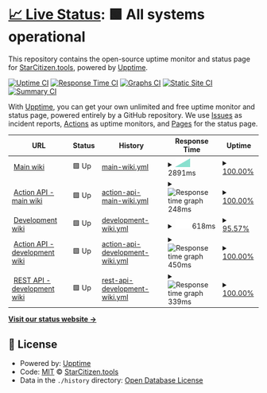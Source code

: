 # [📈 Live Status](https://StarCitizenTools.github.io/upptime): <!--live status--> **🟩 All systems operational**

This repository contains the open-source uptime monitor and status page for [StarCitizen.tools](https://starcitizen.tools), powered by [Upptime](https://github.com/upptime/upptime).

[![Uptime CI](https://github.com/StarCitizenTools/upptime/workflows/Uptime%20CI/badge.svg)](https://github.com/upptime/upptime/actions?query=workflow%3A%22Uptime+CI%22)
[![Response Time CI](https://github.com/StarCitizenTools/upptime/workflows/Response%20Time%20CI/badge.svg)](https://github.com/upptime/upptime/actions?query=workflow%3A%22Response+Time+CI%22)
[![Graphs CI](https://github.com/StarCitizenTools/upptime/workflows/Graphs%20CI/badge.svg)](https://github.com/upptime/upptime/actions?query=workflow%3A%22Graphs+CI%22)
[![Static Site CI](https://github.com/StarCitizenTools/upptime/workflows/Static%20Site%20CI/badge.svg)](https://github.com/upptime/upptime/actions?query=workflow%3A%22Static+Site+CI%22)
[![Summary CI](https://github.com/StarCitizenTools/upptime/workflows/Summary%20CI/badge.svg)](https://github.com/upptime/upptime/actions?query=workflow%3A%22Summary+CI%22)

With [Upptime](https://upptime.js.org), you can get your own unlimited and free uptime monitor and status page, powered entirely by a GitHub repository. We use [Issues](https://github.com/StarCitizenTools/upptime/issues) as incident reports, [Actions](https://github.com/StarCitizenTools/upptime/actions) as uptime monitors, and [Pages](https://StarCitizenTools.github.io/upptime) for the status page.

<!--start: status pages-->
<!-- This summary is generated by Upptime (https://github.com/upptime/upptime) -->
<!-- Do not edit this manually, your changes will be overwritten -->
<!-- prettier-ignore -->
| URL | Status | History | Response Time | Uptime |
| --- | ------ | ------- | ------------- | ------ |
| <img alt="" src="https://favicons.githubusercontent.com/starcitizen.tools" height="13"> [Main wiki](https://starcitizen.tools) | 🟩 Up | [main-wiki.yml](https://github.com/StarCitizenTools/upptime/commits/HEAD/history/main-wiki.yml) | <details><summary><img alt="Response time graph" src="./graphs/main-wiki/response-time-week.png" height="20"> 2891ms</summary><br><a href="https://StarCitizenTools.github.io/upptime/history/main-wiki"><img alt="Response time 2891" src="https://img.shields.io/endpoint?url=https%3A%2F%2Fraw.githubusercontent.com%2FStarCitizenTools%2Fupptime%2FHEAD%2Fapi%2Fmain-wiki%2Fresponse-time.json"></a><br><a href="https://StarCitizenTools.github.io/upptime/history/main-wiki"><img alt="24-hour response time 2891" src="https://img.shields.io/endpoint?url=https%3A%2F%2Fraw.githubusercontent.com%2FStarCitizenTools%2Fupptime%2FHEAD%2Fapi%2Fmain-wiki%2Fresponse-time-day.json"></a><br><a href="https://StarCitizenTools.github.io/upptime/history/main-wiki"><img alt="7-day response time 2891" src="https://img.shields.io/endpoint?url=https%3A%2F%2Fraw.githubusercontent.com%2FStarCitizenTools%2Fupptime%2FHEAD%2Fapi%2Fmain-wiki%2Fresponse-time-week.json"></a><br><a href="https://StarCitizenTools.github.io/upptime/history/main-wiki"><img alt="30-day response time 2891" src="https://img.shields.io/endpoint?url=https%3A%2F%2Fraw.githubusercontent.com%2FStarCitizenTools%2Fupptime%2FHEAD%2Fapi%2Fmain-wiki%2Fresponse-time-month.json"></a><br><a href="https://StarCitizenTools.github.io/upptime/history/main-wiki"><img alt="1-year response time 2891" src="https://img.shields.io/endpoint?url=https%3A%2F%2Fraw.githubusercontent.com%2FStarCitizenTools%2Fupptime%2FHEAD%2Fapi%2Fmain-wiki%2Fresponse-time-year.json"></a></details> | <details><summary><a href="https://StarCitizenTools.github.io/upptime/history/main-wiki">100.00%</a></summary><a href="https://StarCitizenTools.github.io/upptime/history/main-wiki"><img alt="All-time uptime 100.00%" src="https://img.shields.io/endpoint?url=https%3A%2F%2Fraw.githubusercontent.com%2FStarCitizenTools%2Fupptime%2FHEAD%2Fapi%2Fmain-wiki%2Fuptime.json"></a><br><a href="https://StarCitizenTools.github.io/upptime/history/main-wiki"><img alt="24-hour uptime 100.00%" src="https://img.shields.io/endpoint?url=https%3A%2F%2Fraw.githubusercontent.com%2FStarCitizenTools%2Fupptime%2FHEAD%2Fapi%2Fmain-wiki%2Fuptime-day.json"></a><br><a href="https://StarCitizenTools.github.io/upptime/history/main-wiki"><img alt="7-day uptime 100.00%" src="https://img.shields.io/endpoint?url=https%3A%2F%2Fraw.githubusercontent.com%2FStarCitizenTools%2Fupptime%2FHEAD%2Fapi%2Fmain-wiki%2Fuptime-week.json"></a><br><a href="https://StarCitizenTools.github.io/upptime/history/main-wiki"><img alt="30-day uptime 100.00%" src="https://img.shields.io/endpoint?url=https%3A%2F%2Fraw.githubusercontent.com%2FStarCitizenTools%2Fupptime%2FHEAD%2Fapi%2Fmain-wiki%2Fuptime-month.json"></a><br><a href="https://StarCitizenTools.github.io/upptime/history/main-wiki"><img alt="1-year uptime 100.00%" src="https://img.shields.io/endpoint?url=https%3A%2F%2Fraw.githubusercontent.com%2FStarCitizenTools%2Fupptime%2FHEAD%2Fapi%2Fmain-wiki%2Fuptime-year.json"></a></details>
| <img alt="" src="https://favicons.githubusercontent.com/starcitizen.tools" height="13"> [Action API - main wiki](https://starcitizen.tools/api.php?action=query&prop=info&titles=Gladius) | 🟩 Up | [action-api-main-wiki.yml](https://github.com/StarCitizenTools/upptime/commits/HEAD/history/action-api-main-wiki.yml) | <details><summary><img alt="Response time graph" src="./graphs/action-api-main-wiki/response-time-week.png" height="20"> 248ms</summary><br><a href="https://StarCitizenTools.github.io/upptime/history/action-api-main-wiki"><img alt="Response time 248" src="https://img.shields.io/endpoint?url=https%3A%2F%2Fraw.githubusercontent.com%2FStarCitizenTools%2Fupptime%2FHEAD%2Fapi%2Faction-api-main-wiki%2Fresponse-time.json"></a><br><a href="https://StarCitizenTools.github.io/upptime/history/action-api-main-wiki"><img alt="24-hour response time 248" src="https://img.shields.io/endpoint?url=https%3A%2F%2Fraw.githubusercontent.com%2FStarCitizenTools%2Fupptime%2FHEAD%2Fapi%2Faction-api-main-wiki%2Fresponse-time-day.json"></a><br><a href="https://StarCitizenTools.github.io/upptime/history/action-api-main-wiki"><img alt="7-day response time 248" src="https://img.shields.io/endpoint?url=https%3A%2F%2Fraw.githubusercontent.com%2FStarCitizenTools%2Fupptime%2FHEAD%2Fapi%2Faction-api-main-wiki%2Fresponse-time-week.json"></a><br><a href="https://StarCitizenTools.github.io/upptime/history/action-api-main-wiki"><img alt="30-day response time 248" src="https://img.shields.io/endpoint?url=https%3A%2F%2Fraw.githubusercontent.com%2FStarCitizenTools%2Fupptime%2FHEAD%2Fapi%2Faction-api-main-wiki%2Fresponse-time-month.json"></a><br><a href="https://StarCitizenTools.github.io/upptime/history/action-api-main-wiki"><img alt="1-year response time 248" src="https://img.shields.io/endpoint?url=https%3A%2F%2Fraw.githubusercontent.com%2FStarCitizenTools%2Fupptime%2FHEAD%2Fapi%2Faction-api-main-wiki%2Fresponse-time-year.json"></a></details> | <details><summary><a href="https://StarCitizenTools.github.io/upptime/history/action-api-main-wiki">100.00%</a></summary><a href="https://StarCitizenTools.github.io/upptime/history/action-api-main-wiki"><img alt="All-time uptime 100.00%" src="https://img.shields.io/endpoint?url=https%3A%2F%2Fraw.githubusercontent.com%2FStarCitizenTools%2Fupptime%2FHEAD%2Fapi%2Faction-api-main-wiki%2Fuptime.json"></a><br><a href="https://StarCitizenTools.github.io/upptime/history/action-api-main-wiki"><img alt="24-hour uptime 100.00%" src="https://img.shields.io/endpoint?url=https%3A%2F%2Fraw.githubusercontent.com%2FStarCitizenTools%2Fupptime%2FHEAD%2Fapi%2Faction-api-main-wiki%2Fuptime-day.json"></a><br><a href="https://StarCitizenTools.github.io/upptime/history/action-api-main-wiki"><img alt="7-day uptime 100.00%" src="https://img.shields.io/endpoint?url=https%3A%2F%2Fraw.githubusercontent.com%2FStarCitizenTools%2Fupptime%2FHEAD%2Fapi%2Faction-api-main-wiki%2Fuptime-week.json"></a><br><a href="https://StarCitizenTools.github.io/upptime/history/action-api-main-wiki"><img alt="30-day uptime 100.00%" src="https://img.shields.io/endpoint?url=https%3A%2F%2Fraw.githubusercontent.com%2FStarCitizenTools%2Fupptime%2FHEAD%2Fapi%2Faction-api-main-wiki%2Fuptime-month.json"></a><br><a href="https://StarCitizenTools.github.io/upptime/history/action-api-main-wiki"><img alt="1-year uptime 100.00%" src="https://img.shields.io/endpoint?url=https%3A%2F%2Fraw.githubusercontent.com%2FStarCitizenTools%2Fupptime%2FHEAD%2Fapi%2Faction-api-main-wiki%2Fuptime-year.json"></a></details>
| <img alt="" src="https://favicons.githubusercontent.com/dev.starcitizen.tools" height="13"> [Development wiki](https://dev.starcitizen.tools/) | 🟩 Up | [development-wiki.yml](https://github.com/StarCitizenTools/upptime/commits/HEAD/history/development-wiki.yml) | <details><summary><img alt="Response time graph" src="./graphs/development-wiki/response-time-week.png" height="20"> 618ms</summary><br><a href="https://StarCitizenTools.github.io/upptime/history/development-wiki"><img alt="Response time 618" src="https://img.shields.io/endpoint?url=https%3A%2F%2Fraw.githubusercontent.com%2FStarCitizenTools%2Fupptime%2FHEAD%2Fapi%2Fdevelopment-wiki%2Fresponse-time.json"></a><br><a href="https://StarCitizenTools.github.io/upptime/history/development-wiki"><img alt="24-hour response time 618" src="https://img.shields.io/endpoint?url=https%3A%2F%2Fraw.githubusercontent.com%2FStarCitizenTools%2Fupptime%2FHEAD%2Fapi%2Fdevelopment-wiki%2Fresponse-time-day.json"></a><br><a href="https://StarCitizenTools.github.io/upptime/history/development-wiki"><img alt="7-day response time 618" src="https://img.shields.io/endpoint?url=https%3A%2F%2Fraw.githubusercontent.com%2FStarCitizenTools%2Fupptime%2FHEAD%2Fapi%2Fdevelopment-wiki%2Fresponse-time-week.json"></a><br><a href="https://StarCitizenTools.github.io/upptime/history/development-wiki"><img alt="30-day response time 618" src="https://img.shields.io/endpoint?url=https%3A%2F%2Fraw.githubusercontent.com%2FStarCitizenTools%2Fupptime%2FHEAD%2Fapi%2Fdevelopment-wiki%2Fresponse-time-month.json"></a><br><a href="https://StarCitizenTools.github.io/upptime/history/development-wiki"><img alt="1-year response time 618" src="https://img.shields.io/endpoint?url=https%3A%2F%2Fraw.githubusercontent.com%2FStarCitizenTools%2Fupptime%2FHEAD%2Fapi%2Fdevelopment-wiki%2Fresponse-time-year.json"></a></details> | <details><summary><a href="https://StarCitizenTools.github.io/upptime/history/development-wiki">95.57%</a></summary><a href="https://StarCitizenTools.github.io/upptime/history/development-wiki"><img alt="All-time uptime 95.57%" src="https://img.shields.io/endpoint?url=https%3A%2F%2Fraw.githubusercontent.com%2FStarCitizenTools%2Fupptime%2FHEAD%2Fapi%2Fdevelopment-wiki%2Fuptime.json"></a><br><a href="https://StarCitizenTools.github.io/upptime/history/development-wiki"><img alt="24-hour uptime 95.57%" src="https://img.shields.io/endpoint?url=https%3A%2F%2Fraw.githubusercontent.com%2FStarCitizenTools%2Fupptime%2FHEAD%2Fapi%2Fdevelopment-wiki%2Fuptime-day.json"></a><br><a href="https://StarCitizenTools.github.io/upptime/history/development-wiki"><img alt="7-day uptime 95.57%" src="https://img.shields.io/endpoint?url=https%3A%2F%2Fraw.githubusercontent.com%2FStarCitizenTools%2Fupptime%2FHEAD%2Fapi%2Fdevelopment-wiki%2Fuptime-week.json"></a><br><a href="https://StarCitizenTools.github.io/upptime/history/development-wiki"><img alt="30-day uptime 95.57%" src="https://img.shields.io/endpoint?url=https%3A%2F%2Fraw.githubusercontent.com%2FStarCitizenTools%2Fupptime%2FHEAD%2Fapi%2Fdevelopment-wiki%2Fuptime-month.json"></a><br><a href="https://StarCitizenTools.github.io/upptime/history/development-wiki"><img alt="1-year uptime 95.57%" src="https://img.shields.io/endpoint?url=https%3A%2F%2Fraw.githubusercontent.com%2FStarCitizenTools%2Fupptime%2FHEAD%2Fapi%2Fdevelopment-wiki%2Fuptime-year.json"></a></details>
| <img alt="" src="https://favicons.githubusercontent.com/dev.starcitizen.tools" height="13"> [Action API - development wiki](https://dev.starcitizen.tools/api.php?action=query&prop=info&titles=Gladius) | 🟩 Up | [action-api-development-wiki.yml](https://github.com/StarCitizenTools/upptime/commits/HEAD/history/action-api-development-wiki.yml) | <details><summary><img alt="Response time graph" src="./graphs/action-api-development-wiki/response-time-week.png" height="20"> 450ms</summary><br><a href="https://StarCitizenTools.github.io/upptime/history/action-api-development-wiki"><img alt="Response time 450" src="https://img.shields.io/endpoint?url=https%3A%2F%2Fraw.githubusercontent.com%2FStarCitizenTools%2Fupptime%2FHEAD%2Fapi%2Faction-api-development-wiki%2Fresponse-time.json"></a><br><a href="https://StarCitizenTools.github.io/upptime/history/action-api-development-wiki"><img alt="24-hour response time 450" src="https://img.shields.io/endpoint?url=https%3A%2F%2Fraw.githubusercontent.com%2FStarCitizenTools%2Fupptime%2FHEAD%2Fapi%2Faction-api-development-wiki%2Fresponse-time-day.json"></a><br><a href="https://StarCitizenTools.github.io/upptime/history/action-api-development-wiki"><img alt="7-day response time 450" src="https://img.shields.io/endpoint?url=https%3A%2F%2Fraw.githubusercontent.com%2FStarCitizenTools%2Fupptime%2FHEAD%2Fapi%2Faction-api-development-wiki%2Fresponse-time-week.json"></a><br><a href="https://StarCitizenTools.github.io/upptime/history/action-api-development-wiki"><img alt="30-day response time 450" src="https://img.shields.io/endpoint?url=https%3A%2F%2Fraw.githubusercontent.com%2FStarCitizenTools%2Fupptime%2FHEAD%2Fapi%2Faction-api-development-wiki%2Fresponse-time-month.json"></a><br><a href="https://StarCitizenTools.github.io/upptime/history/action-api-development-wiki"><img alt="1-year response time 450" src="https://img.shields.io/endpoint?url=https%3A%2F%2Fraw.githubusercontent.com%2FStarCitizenTools%2Fupptime%2FHEAD%2Fapi%2Faction-api-development-wiki%2Fresponse-time-year.json"></a></details> | <details><summary><a href="https://StarCitizenTools.github.io/upptime/history/action-api-development-wiki">100.00%</a></summary><a href="https://StarCitizenTools.github.io/upptime/history/action-api-development-wiki"><img alt="All-time uptime 100.00%" src="https://img.shields.io/endpoint?url=https%3A%2F%2Fraw.githubusercontent.com%2FStarCitizenTools%2Fupptime%2FHEAD%2Fapi%2Faction-api-development-wiki%2Fuptime.json"></a><br><a href="https://StarCitizenTools.github.io/upptime/history/action-api-development-wiki"><img alt="24-hour uptime 100.00%" src="https://img.shields.io/endpoint?url=https%3A%2F%2Fraw.githubusercontent.com%2FStarCitizenTools%2Fupptime%2FHEAD%2Fapi%2Faction-api-development-wiki%2Fuptime-day.json"></a><br><a href="https://StarCitizenTools.github.io/upptime/history/action-api-development-wiki"><img alt="7-day uptime 100.00%" src="https://img.shields.io/endpoint?url=https%3A%2F%2Fraw.githubusercontent.com%2FStarCitizenTools%2Fupptime%2FHEAD%2Fapi%2Faction-api-development-wiki%2Fuptime-week.json"></a><br><a href="https://StarCitizenTools.github.io/upptime/history/action-api-development-wiki"><img alt="30-day uptime 100.00%" src="https://img.shields.io/endpoint?url=https%3A%2F%2Fraw.githubusercontent.com%2FStarCitizenTools%2Fupptime%2FHEAD%2Fapi%2Faction-api-development-wiki%2Fuptime-month.json"></a><br><a href="https://StarCitizenTools.github.io/upptime/history/action-api-development-wiki"><img alt="1-year uptime 100.00%" src="https://img.shields.io/endpoint?url=https%3A%2F%2Fraw.githubusercontent.com%2FStarCitizenTools%2Fupptime%2FHEAD%2Fapi%2Faction-api-development-wiki%2Fuptime-year.json"></a></details>
| <img alt="" src="https://favicons.githubusercontent.com/dev.starcitizen.tools" height="13"> [REST API - development wiki](https://dev.starcitizen.tools/rest.php/v1/page/Gladius) | 🟩 Up | [rest-api-development-wiki.yml](https://github.com/StarCitizenTools/upptime/commits/HEAD/history/rest-api-development-wiki.yml) | <details><summary><img alt="Response time graph" src="./graphs/rest-api-development-wiki/response-time-week.png" height="20"> 339ms</summary><br><a href="https://StarCitizenTools.github.io/upptime/history/rest-api-development-wiki"><img alt="Response time 339" src="https://img.shields.io/endpoint?url=https%3A%2F%2Fraw.githubusercontent.com%2FStarCitizenTools%2Fupptime%2FHEAD%2Fapi%2Frest-api-development-wiki%2Fresponse-time.json"></a><br><a href="https://StarCitizenTools.github.io/upptime/history/rest-api-development-wiki"><img alt="24-hour response time 339" src="https://img.shields.io/endpoint?url=https%3A%2F%2Fraw.githubusercontent.com%2FStarCitizenTools%2Fupptime%2FHEAD%2Fapi%2Frest-api-development-wiki%2Fresponse-time-day.json"></a><br><a href="https://StarCitizenTools.github.io/upptime/history/rest-api-development-wiki"><img alt="7-day response time 339" src="https://img.shields.io/endpoint?url=https%3A%2F%2Fraw.githubusercontent.com%2FStarCitizenTools%2Fupptime%2FHEAD%2Fapi%2Frest-api-development-wiki%2Fresponse-time-week.json"></a><br><a href="https://StarCitizenTools.github.io/upptime/history/rest-api-development-wiki"><img alt="30-day response time 339" src="https://img.shields.io/endpoint?url=https%3A%2F%2Fraw.githubusercontent.com%2FStarCitizenTools%2Fupptime%2FHEAD%2Fapi%2Frest-api-development-wiki%2Fresponse-time-month.json"></a><br><a href="https://StarCitizenTools.github.io/upptime/history/rest-api-development-wiki"><img alt="1-year response time 339" src="https://img.shields.io/endpoint?url=https%3A%2F%2Fraw.githubusercontent.com%2FStarCitizenTools%2Fupptime%2FHEAD%2Fapi%2Frest-api-development-wiki%2Fresponse-time-year.json"></a></details> | <details><summary><a href="https://StarCitizenTools.github.io/upptime/history/rest-api-development-wiki">100.00%</a></summary><a href="https://StarCitizenTools.github.io/upptime/history/rest-api-development-wiki"><img alt="All-time uptime 100.00%" src="https://img.shields.io/endpoint?url=https%3A%2F%2Fraw.githubusercontent.com%2FStarCitizenTools%2Fupptime%2FHEAD%2Fapi%2Frest-api-development-wiki%2Fuptime.json"></a><br><a href="https://StarCitizenTools.github.io/upptime/history/rest-api-development-wiki"><img alt="24-hour uptime 100.00%" src="https://img.shields.io/endpoint?url=https%3A%2F%2Fraw.githubusercontent.com%2FStarCitizenTools%2Fupptime%2FHEAD%2Fapi%2Frest-api-development-wiki%2Fuptime-day.json"></a><br><a href="https://StarCitizenTools.github.io/upptime/history/rest-api-development-wiki"><img alt="7-day uptime 100.00%" src="https://img.shields.io/endpoint?url=https%3A%2F%2Fraw.githubusercontent.com%2FStarCitizenTools%2Fupptime%2FHEAD%2Fapi%2Frest-api-development-wiki%2Fuptime-week.json"></a><br><a href="https://StarCitizenTools.github.io/upptime/history/rest-api-development-wiki"><img alt="30-day uptime 100.00%" src="https://img.shields.io/endpoint?url=https%3A%2F%2Fraw.githubusercontent.com%2FStarCitizenTools%2Fupptime%2FHEAD%2Fapi%2Frest-api-development-wiki%2Fuptime-month.json"></a><br><a href="https://StarCitizenTools.github.io/upptime/history/rest-api-development-wiki"><img alt="1-year uptime 100.00%" src="https://img.shields.io/endpoint?url=https%3A%2F%2Fraw.githubusercontent.com%2FStarCitizenTools%2Fupptime%2FHEAD%2Fapi%2Frest-api-development-wiki%2Fuptime-year.json"></a></details>

<!--end: status pages-->

[**Visit our status website →**](https://StarCitizenTools.github.io/upptime)

## 📄 License

- Powered by: [Upptime](https://github.com/upptime/upptime)
- Code: [MIT](./LICENSE) © [StarCitizen.tools](https://starcitizen.tools)
- Data in the `./history` directory: [Open Database License](https://opendatacommons.org/licenses/odbl/1-0/)
